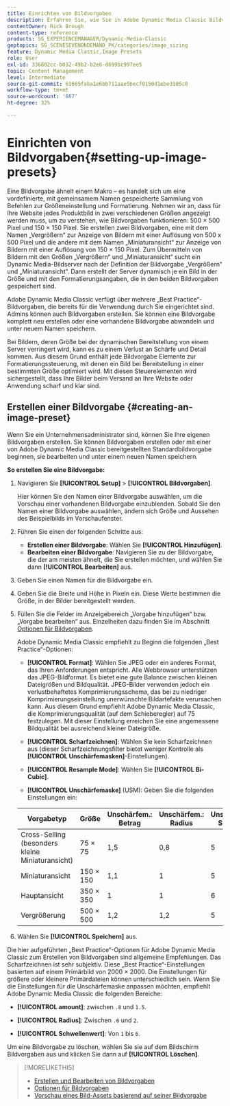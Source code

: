 ```yaml
---
title: Einrichten von Bildvorgaben
description: Erfahren Sie, wie Sie in Adobe Dynamic Media Classic Bildvorgaben einrichten.
contentOwner: Rick Brough
content-type: reference
products: SG_EXPERIENCEMANAGER/Dynamic-Media-Classic
geptopics: SG_SCENESEVENONDEMAND_PK/categories/image_sizing
feature: Dynamic Media Classic,Image Presets
role: User
exl-id: 336802cc-b032-49b2-b2e6-d699bc997ee5
topic: Content Management
level: Intermediate
source-git-commit: 61665faba1e6bb711aae5becf0150d1ebe3105c0
workflow-type: tm+mt
source-wordcount: '667'
ht-degree: 32%

---
```


# Einrichten von Bildvorgaben{#setting-up-image-presets}

Eine Bildvorgabe ähnelt einem Makro – es handelt sich um eine vordefinierte, mit gemeinsamem Namen gespeicherte Sammlung von Befehlen zur Größeneinstellung und Formatierung. Nehmen wir an, dass für Ihre Website jedes Produktbild in zwei verschiedenen Größen angezeigt werden muss, um zu verstehen, wie Bildvorgaben funktionieren: 500 × 500 Pixel und 150 × 150 Pixel. Sie erstellen zwei Bildvorgaben, eine mit dem Namen „Vergrößern“ zur Anzeige von Bildern mit einer Auflösung von 500 x 500 Pixel und die andere mit dem Namen „Miniaturansicht“ zur Anzeige von Bildern mit einer Auflösung von 150 × 150 Pixel. Zum Übermitteln von Bildern mit den Größen „Vergrößern“ und „Miniaturansicht“ sucht ein Dynamic Media-Bildserver nach der Definition der Bildvorgabe „Vergrößern“ und „Miniaturansicht“. Dann erstellt der Server dynamisch je ein Bild in der Größe und mit den Formatierungsangaben, die in den beiden Bildvorgaben gespeichert sind.

Adobe Dynamic Media Classic verfügt über mehrere „Best Practice“-Bildvorgaben, die bereits für die Verwendung durch Sie eingerichtet sind. Admins können auch Bildvorgaben erstellen. Sie können eine Bildvorgabe komplett neu erstellen oder eine vorhandene Bildvorgabe abwandeln und unter neuem Namen speichern.

Bei Bildern, deren Größe bei der dynamischen Bereitstellung von einem Server verringert wird, kann es zu einem Verlust an Schärfe und Detail kommen. Aus diesem Grund enthält jede Bildvorgabe Elemente zur Formatierungssteuerung, mit denen ein Bild bei Bereitstellung in einer bestimmten Größe optimiert wird. Mit diesen Steuerelementen wird sichergestellt, dass Ihre Bilder beim Versand an Ihre Website oder Anwendung scharf und klar sind.

## Erstellen einer Bildvorgabe {#creating-an-image-preset}

Wenn Sie ein Unternehmensadministrator sind, können Sie Ihre eigenen Bildvorgaben erstellen. Sie können Bildvorgaben erstellen oder mit einer von Adobe Dynamic Media Classic bereitgestellten Standardbildvorgabe beginnen, sie bearbeiten und unter einem neuen Namen speichern.

**So erstellen Sie eine Bildvorgabe:**

1. Navigieren Sie **[!UICONTROL Setup]** > **[!UICONTROL Bildvorgaben]**.

   Hier können Sie den Namen einer Bildvorgabe auswählen, um die Vorschau einer vorhandenen Bildvorgabe einzublenden. Sobald Sie den Namen einer Bildvorgabe auswählen, ändern sich Größe und Aussehen des Beispielbilds im Vorschaufenster.

1. Führen Sie einen der folgenden Schritte aus:

   * **Erstellen einer Bildvorgabe**: Wählen Sie **[!UICONTROL Hinzufügen]**.
   * **Bearbeiten einer Bildvorgabe**: Navigieren Sie zu der Bildvorgabe, die der am meisten ähnelt, die Sie erstellen möchten, und wählen Sie dann **[!UICONTROL Bearbeiten]** aus.

1. Geben Sie einen Namen für die Bildvorgabe ein.
1. Geben Sie die Breite und Höhe in Pixeln ein. Diese Werte bestimmen die Größe, in der Bilder bereitgestellt werden.
1. Füllen Sie die Felder im Anzeigebereich „Vorgabe hinzufügen“ bzw. „Vorgabe bearbeiten“ aus. Einzelheiten dazu finden Sie im Abschnitt [Optionen für Bildvorgaben](application-setup.md#image_preset_options).

   Adobe Dynamic Media Classic empfiehlt zu Beginn die folgenden „Best Practice“-Optionen:

   * **[!UICONTROL Format]**: Wählen Sie JPEG oder ein anderes Format, das Ihren Anforderungen entspricht. Alle Webbrowser unterstützen das JPEG-Bildformat. Es bietet eine gute Balance zwischen kleinen Dateigrößen und Bildqualität. JPEG-Bilder verwenden jedoch ein verlustbehaftetes Komprimierungsschema, das bei zu niedriger Komprimierungseinstellung unerwünschte Bildartefakte verursachen kann. Aus diesem Grund empfiehlt Adobe Dynamic Media Classic, die Komprimierungsqualität (auf dem Schieberegler) auf 75 festzulegen. Mit dieser Einstellung erreichen Sie eine angemessene Bildqualität bei ausreichend kleiner Dateigröße.

   * **[!UICONTROL Scharfzeichnen]**: Wählen Sie kein Scharfzeichnen aus (dieser Scharfzeichnungsfilter bietet weniger Kontrolle als **[!UICONTROL Unschärfemasken]**-Einstellungen).

   * **[!UICONTROL Resample Mode]**: Wählen Sie **[!UICONTROL Bi-Cubic]**.

   * **[!UICONTROL Unschärfemaske]** (USM): Geben Sie die folgenden Einstellungen ein:

   | Vorgabetyp | Größe | Unschärfem.: Betrag | Unschärfem.: Radius | Unschärfem.: Schwelle |
   | --- | --- | --- | --- | --- |
   | Cross-Selling (besonders kleine Miniaturansicht) | 75 × 75 | 1,5 | 0,8 | 5 |
   | Miniaturansicht | 150 × 150 | 1,1 | 1 | 5 |
   | Hauptansicht | 350 × 350 | 1 | 1 | 6 |
   | Vergrößerung | 500 × 500 | 1,2 | 1,2 | 5 |

1. Wählen Sie **[!UICONTROL Speichern]** aus.

Die hier aufgeführten „Best Practice“-Optionen für Adobe Dynamic Media Classic zum Erstellen von Bildvorgaben sind allgemeine Empfehlungen. Das Scharfzeichnen ist sehr subjektiv. Diese „Best Practice“-Einstellungen basierten auf einem Primärbild von 2000 × 2000. Die Einstellungen für größere oder kleinere Primärdateien können unterschiedlich sein. Wenn Sie die Einstellungen für die Unschärfemaske anpassen möchten, empfiehlt Adobe Dynamic Media Classic die folgenden Bereiche:

* **[!UICONTROL amount]**: zwischen `.8` und `1.5`.

* **[!UICONTROL Radius]**: Zwischen `.6` und `2`.

* **[!UICONTROL Schwellenwert]**: Von `1` bis `6`.

Um eine Bildvorgabe zu löschen, wählen Sie sie auf dem Bildschirm Bildvorgaben aus und klicken Sie dann auf **[!UICONTROL Löschen]**.

>[!MORELIKETHIS]
>
>* [Erstellen und Bearbeiten von Bildvorgaben](application-setup.md#creating_and_editing_image_presets)
>* [Optionen für Bildvorgaben](application-setup.md#image_preset_options)
>* [Vorschau eines Bild-Assets basierend auf seiner Bildvorgabe](previewing-asset.md#previewing_an_image_asset_based_on_its_image_preset)
